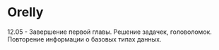# Orelly
12.05 - Завершение первой главы. Решение задачек, головоломок. Повторение информации о базовых типах данных.
